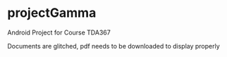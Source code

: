 # projectGamma
Android Project for Course TDA367

Documents are glitched, pdf needs to be downloaded to display properly

